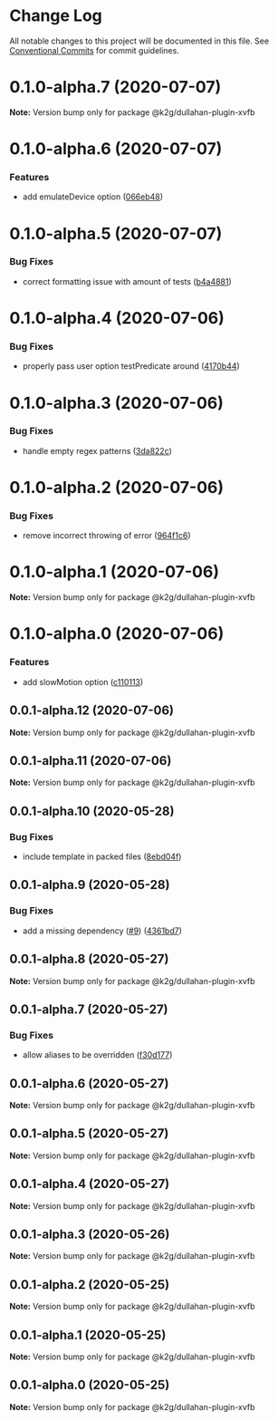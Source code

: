 # Change Log

All notable changes to this project will be documented in this file.
See [Conventional Commits](https://conventionalcommits.org) for commit guidelines.

# 0.1.0-alpha.7 (2020-07-07)

**Note:** Version bump only for package @k2g/dullahan-plugin-xvfb





# 0.1.0-alpha.6 (2020-07-07)


### Features

* add emulateDevice option ([066eb48](https://github.com/Kaartje2go/Dullahan/commit/066eb48285546d0f73146f2ccba11ccd5efc8a14))





# 0.1.0-alpha.5 (2020-07-07)


### Bug Fixes

* correct formatting issue with amount of tests ([b4a4881](https://github.com/Kaartje2go/Dullahan/commit/b4a48814e82813f6a40fafa48509bd80fe759085))





# 0.1.0-alpha.4 (2020-07-06)


### Bug Fixes

* properly pass user option testPredicate around ([4170b44](https://github.com/Kaartje2go/Dullahan/commit/4170b449542fb76abd27628615be80584c06a15b))





# 0.1.0-alpha.3 (2020-07-06)


### Bug Fixes

* handle empty regex patterns ([3da822c](https://github.com/Kaartje2go/Dullahan/commit/3da822ce28057f3173616d690d0570f02403d12c))





# 0.1.0-alpha.2 (2020-07-06)


### Bug Fixes

* remove incorrect throwing of error ([964f1c6](https://github.com/Kaartje2go/Dullahan/commit/964f1c634307f3719eeda8598b302aa20fc7984a))





# 0.1.0-alpha.1 (2020-07-06)

**Note:** Version bump only for package @k2g/dullahan-plugin-xvfb





# 0.1.0-alpha.0 (2020-07-06)


### Features

* add slowMotion option ([c110113](https://github.com/Kaartje2go/Dullahan/commit/c11011318bd64cde4e99c9d0f8295caa559afdf5))





## 0.0.1-alpha.12 (2020-07-06)

**Note:** Version bump only for package @k2g/dullahan-plugin-xvfb





## 0.0.1-alpha.11 (2020-07-06)

**Note:** Version bump only for package @k2g/dullahan-plugin-xvfb





## 0.0.1-alpha.10 (2020-05-28)


### Bug Fixes

* include template in packed files ([8ebd04f](https://github.com/Kaartje2go/Dullahan/commit/8ebd04f5692eb7d5e7683ce075d00ef81ca95ce4))





## 0.0.1-alpha.9 (2020-05-28)


### Bug Fixes

* add a missing dependency ([#9](https://github.com/Kaartje2go/Dullahan/issues/9)) ([4361bd7](https://github.com/Kaartje2go/Dullahan/commit/4361bd764952f48f613c976d17616e7a4ffbbb05))





## 0.0.1-alpha.8 (2020-05-27)

**Note:** Version bump only for package @k2g/dullahan-plugin-xvfb





## 0.0.1-alpha.7 (2020-05-27)


### Bug Fixes

* allow aliases to be overridden ([f30d177](https://github.com/Kaartje2go/Dullahan/commit/f30d17744358752ae8ddb9380f9a48d42d01e4c1))





## 0.0.1-alpha.6 (2020-05-27)

**Note:** Version bump only for package @k2g/dullahan-plugin-xvfb





## 0.0.1-alpha.5 (2020-05-27)

**Note:** Version bump only for package @k2g/dullahan-plugin-xvfb





## 0.0.1-alpha.4 (2020-05-27)

**Note:** Version bump only for package @k2g/dullahan-plugin-xvfb





## 0.0.1-alpha.3 (2020-05-26)

**Note:** Version bump only for package @k2g/dullahan-plugin-xvfb





## 0.0.1-alpha.2 (2020-05-25)

**Note:** Version bump only for package @k2g/dullahan-plugin-xvfb





## 0.0.1-alpha.1 (2020-05-25)

**Note:** Version bump only for package @k2g/dullahan-plugin-xvfb





## 0.0.1-alpha.0 (2020-05-25)

**Note:** Version bump only for package @k2g/dullahan-plugin-xvfb
